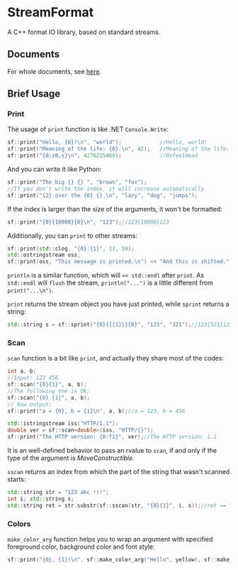 # StreamFormat
A C++ format IO library, based on standard streams.
## Documents
For whole documents, see [here](./docs/index.md).
## Brief Usage
### Print
The usage of `print` function is like .NET `Console.Write`:
``` c++
sf::print("Hello, {0}!\n", "world");            //Hello, world!
sf::print("Meaning of the life: {0}.\n", 42);   //Meaning of the life: 42.
sf::print("{0:x8,s}\n", 4276215469);            //0xfee1dead
```
And you can write it like Python:
``` c++
sf::print("The big {} {} ", "brown", "fox");
//If you don't write the index, it will increase automatically.
sf::print("{2} over the {0} {}.\n", "lazy", "dog", "jumps");
```
If the index is larger than the size of the arguments, it won't be formatted:
``` c++
sf::print("{0}{10000}{0}\n", "123");//123{10000}123
```
Additionally, you can `print` to other streams:
``` c++
sf::print(std::clog, "{0}:{1}", 11, 59);
std::ostringstream oss;
sf::print(oss, "This message is printed.\n") << "And this is shifted." << endl;
```
`println` is a similar function, which will `<< std::endl` after `print`. As `std::endl` will `flush` the stream, `println("...")` is a little different from `print("...\n")`.

`print` returns the stream object you have just printed, while `sprint` returns a string:
``` c++
std::string s = sf::sprint("{0}{{{1}}}{0}", "123", "321");//123{321}123
```
### Scan
`scan` function is a bit like `print`, and actually they share most of the codes:
``` c++
int a, b;
//Input: 123 456
sf::scan("{0}{1}", a, b);
//The following one is OK:
sf::scan("{0} {1}", a, b);
// Now output:
sf::print("a = {0}, b = {1}\n", a, b);//a = 123, b = 456

std::istringstream iss("HTTP/1.1");
double ver = sf::scan<double>(iss, "HTTP/{}");
sf::print("The HTTP version: {0:f1}", ver);//The HTTP version: 1.1
```
It is an well-defined behavior to pass an rvalue to `scan`, if and only if the type of the argument is *MoveConstructible*.

`sscan` returns an index from which the part of the string that wasn't scanned starts:
``` c++
std::string str = "123 abc !!!";
int i; std::string s;
std::string ret = str.substr(sf::sscan(str, "{0}{1}", i, s));//ret == " !!!"
```
### Colors
`make_color_arg` function helps you to wrap an argument with specified foreground color, background color and font style:
``` c++
sf::print("{0}, {1}!\n", sf::make_color_arg("Hello", yellow), sf::make_color_arg("world", bright_cyan, blue, underline));
```
